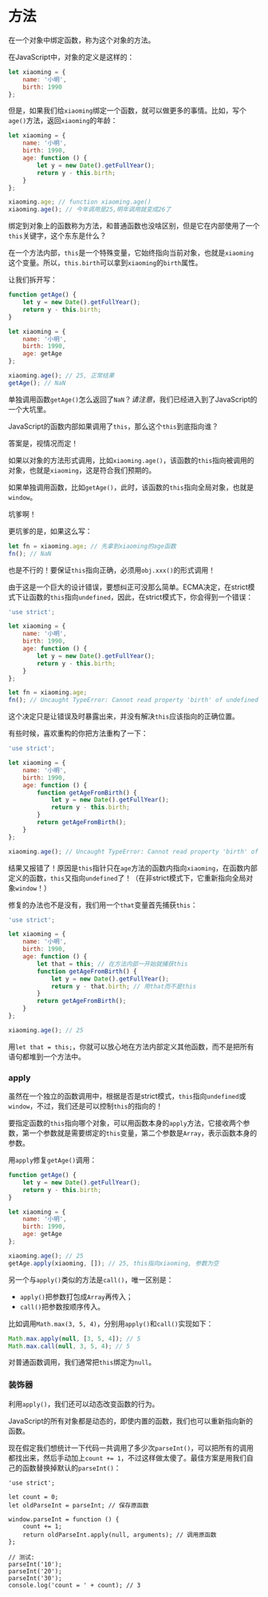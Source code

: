 # 方法

在一个对象中绑定函数，称为这个对象的方法。

在JavaScript中，对象的定义是这样的：

```javascript
let xiaoming = {
    name: '小明',
    birth: 1990
};
```

但是，如果我们给`xiaoming`绑定一个函数，就可以做更多的事情。比如，写个`age()`方法，返回`xiaoming`的年龄：

```javascript
let xiaoming = {
    name: '小明',
    birth: 1990,
    age: function () {
        let y = new Date().getFullYear();
        return y - this.birth;
    }
};

xiaoming.age; // function xiaoming.age()
xiaoming.age(); // 今年调用是25,明年调用就变成26了
```

绑定到对象上的函数称为方法，和普通函数也没啥区别，但是它在内部使用了一个`this`关键字，这个东东是什么？

在一个方法内部，`this`是一个特殊变量，它始终指向当前对象，也就是`xiaoming`这个变量。所以，`this.birth`可以拿到`xiaoming`的`birth`属性。

让我们拆开写：

```javascript
function getAge() {
    let y = new Date().getFullYear();
    return y - this.birth;
}

let xiaoming = {
    name: '小明',
    birth: 1990,
    age: getAge
};

xiaoming.age(); // 25, 正常结果
getAge(); // NaN
```

单独调用函数`getAge()`怎么返回了`NaN`？*请注意*，我们已经进入到了JavaScript的一个大坑里。

JavaScript的函数内部如果调用了`this`，那么这个`this`到底指向谁？

答案是，视情况而定！

如果以对象的方法形式调用，比如`xiaoming.age()`，该函数的`this`指向被调用的对象，也就是`xiaoming`，这是符合我们预期的。

如果单独调用函数，比如`getAge()`，此时，该函数的`this`指向全局对象，也就是`window`。

坑爹啊！

更坑爹的是，如果这么写：

```javascript
let fn = xiaoming.age; // 先拿到xiaoming的age函数
fn(); // NaN
```

也是不行的！要保证`this`指向正确，必须用`obj.xxx()`的形式调用！

由于这是一个巨大的设计错误，要想纠正可没那么简单。ECMA决定，在strict模式下让函数的`this`指向`undefined`，因此，在strict模式下，你会得到一个错误：

```javascript
'use strict';

let xiaoming = {
    name: '小明',
    birth: 1990,
    age: function () {
        let y = new Date().getFullYear();
        return y - this.birth;
    }
};

let fn = xiaoming.age;
fn(); // Uncaught TypeError: Cannot read property 'birth' of undefined
```

这个决定只是让错误及时暴露出来，并没有解决`this`应该指向的正确位置。

有些时候，喜欢重构的你把方法重构了一下：

```javascript
'use strict';

let xiaoming = {
    name: '小明',
    birth: 1990,
    age: function () {
        function getAgeFromBirth() {
            let y = new Date().getFullYear();
            return y - this.birth;
        }
        return getAgeFromBirth();
    }
};

xiaoming.age(); // Uncaught TypeError: Cannot read property 'birth' of undefined
```

结果又报错了！原因是`this`指针只在`age`方法的函数内指向`xiaoming`，在函数内部定义的函数，`this`又指向`undefined`了！（在非strict模式下，它重新指向全局对象`window`！）

修复的办法也不是没有，我们用一个`that`变量首先捕获`this`：

```javascript
'use strict';

let xiaoming = {
    name: '小明',
    birth: 1990,
    age: function () {
        let that = this; // 在方法内部一开始就捕获this
        function getAgeFromBirth() {
            let y = new Date().getFullYear();
            return y - that.birth; // 用that而不是this
        }
        return getAgeFromBirth();
    }
};

xiaoming.age(); // 25
```

用`let that = this;`，你就可以放心地在方法内部定义其他函数，而不是把所有语句都堆到一个方法中。

### apply

虽然在一个独立的函数调用中，根据是否是strict模式，`this`指向`undefined`或`window`，不过，我们还是可以控制`this`的指向的！

要指定函数的`this`指向哪个对象，可以用函数本身的`apply`方法，它接收两个参数，第一个参数就是需要绑定的`this`变量，第二个参数是`Array`，表示函数本身的参数。

用`apply`修复`getAge()`调用：

```javascript
function getAge() {
    let y = new Date().getFullYear();
    return y - this.birth;
}

let xiaoming = {
    name: '小明',
    birth: 1990,
    age: getAge
};

xiaoming.age(); // 25
getAge.apply(xiaoming, []); // 25, this指向xiaoming, 参数为空
```

另一个与`apply()`类似的方法是`call()`，唯一区别是：

- `apply()`把参数打包成`Array`再传入；
- `call()`把参数按顺序传入。

比如调用`Math.max(3, 5, 4)`，分别用`apply()`和`call()`实现如下：

```javascript
Math.max.apply(null, [3, 5, 4]); // 5
Math.max.call(null, 3, 5, 4); // 5
```

对普通函数调用，我们通常把`this`绑定为`null`。

### 装饰器

利用`apply()`，我们还可以动态改变函数的行为。

JavaScript的所有对象都是动态的，即使内置的函数，我们也可以重新指向新的函数。

现在假定我们想统计一下代码一共调用了多少次`parseInt()`，可以把所有的调用都找出来，然后手动加上`count += 1`，不过这样做太傻了。最佳方案是用我们自己的函数替换掉默认的`parseInt()`：

```x-javascript
'use strict';

let count = 0;
let oldParseInt = parseInt; // 保存原函数

window.parseInt = function () {
    count += 1;
    return oldParseInt.apply(null, arguments); // 调用原函数
};

// 测试:
parseInt('10');
parseInt('20');
parseInt('30');
console.log('count = ' + count); // 3
```
